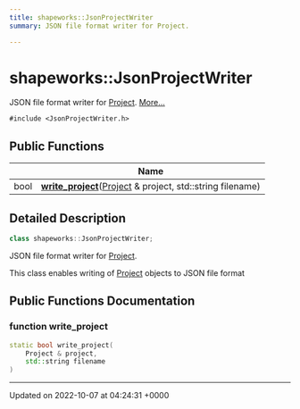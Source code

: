 ```yaml
---
title: shapeworks::JsonProjectWriter
summary: JSON file format writer for Project. 

---
```


# shapeworks::JsonProjectWriter



JSON file format writer for [Project]().  [More...](#detailed-description)


`#include <JsonProjectWriter.h>`

## Public Functions

|                | Name           |
| -------------- | -------------- |
| bool | **[write_project](../Classes/classshapeworks_1_1JsonProjectWriter.md#function-write-project)**([Project](../Classes/classshapeworks_1_1Project.md) & project, std::string filename) |

## Detailed Description

```cpp
class shapeworks::JsonProjectWriter;
```

JSON file format writer for [Project](). 

This class enables writing of [Project](../Classes/classshapeworks_1_1Project.md) objects to JSON file format 

## Public Functions Documentation

### function write_project

```cpp
static bool write_project(
    Project & project,
    std::string filename
)
```


-------------------------------

Updated on 2022-10-07 at 04:24:31 +0000